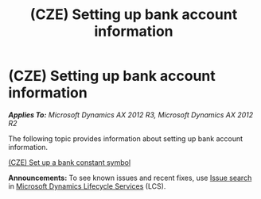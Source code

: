 ﻿---
title: (CZE) Setting up bank account information
TOCTitle: (CZE) Setting up bank account information
ms:assetid: afabd176-9b8a-4c7b-996b-d9c3fe34049e
ms:mtpsurl: https://technet.microsoft.com/en-us/library/JJ677656(v=AX.60)
ms:contentKeyID: 49384957
ms.date: 04/18/2014
mtps_version: v=AX.60
---

# (CZE) Setting up bank account information 


_**Applies To:** Microsoft Dynamics AX 2012 R3, Microsoft Dynamics AX 2012 R2_

The following topic provides information about setting up bank account information.

[(CZE) Set up a bank constant symbol](cze-set-up-a-bank-constant-symbol.md)

  
**Announcements:** To see known issues and recent fixes, use [Issue search](http://go.microsoft.com/fwlink/?linkid=389258) in [Microsoft Dynamics Lifecycle Services](http://go.microsoft.com/fwlink/?linkid=306505) (LCS).

